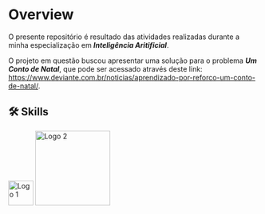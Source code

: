 
# Overview
O presente repositório é resultado das atividades realizadas durante a minha especialização em _**Inteligência Aritificial**_.

O projeto em questão buscou apresentar uma solução para o problema _**Um Conto de Natal**_, que pode ser acessado através deste link: https://www.deviante.com.br/noticias/aprendizado-por-reforco-um-conto-de-natal/.


## 🛠 Skills   
<p>
  <img src="https://upload.wikimedia.org/wikipedia/commons/c/c3/Python-logo-notext.svg" alt="Logo 1" width="50" />
  <img src="https://upload.wikimedia.org/wikipedia/commons/3/31/NumPy_logo_2020.svg" alt="Logo 2" width="150" />
</p>
